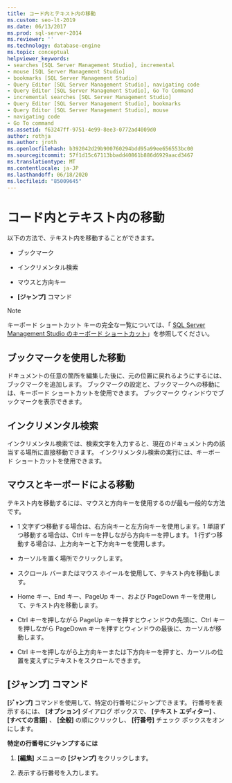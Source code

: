 ```yaml
---
title: コード内とテキスト内の移動
ms.custom: seo-lt-2019
ms.date: 06/13/2017
ms.prod: sql-server-2014
ms.reviewer: ''
ms.technology: database-engine
ms.topic: conceptual
helpviewer_keywords:
- searches [SQL Server Management Studio], incremental
- mouse [SQL Server Management Studio]
- bookmarks [SQL Server Management Studio]
- Query Editor [SQL Server Management Studio], navigating code
- Query Editor [SQL Server Management Studio], Go To Command
- incremental searches [SQL Server Management Studio]
- Query Editor [SQL Server Management Studio], bookmarks
- Query Editor [SQL Server Management Studio], mouse
- navigating code
- Go To command
ms.assetid: f63247ff-9751-4e99-8ee3-0772ad4009d0
author: rothja
ms.author: jroth
ms.openlocfilehash: b392042d29b900760294bdd95a99ee656553bc00
ms.sourcegitcommit: 57f1d15c67113bbadd40861b886d6929aacd3467
ms.translationtype: MT
ms.contentlocale: ja-JP
ms.lasthandoff: 06/18/2020
ms.locfileid: "85009645"
---
```

# <a name="navigate-code-and-text"></a>コード内とテキスト内の移動
  以下の方法で、テキスト内を移動することができます。  
  
-   ブックマーク  
  
-   インクリメンタル検索  
  
-   マウスと方向キー  
  
-   **[ジャンプ]** コマンド  
  
> [!NOTE]  
>  キーボード ショートカット キーの完全な一覧については、「 [SQL Server Management Studio のキーボード ショートカット](../../ssms/sql-server-management-studio-keyboard-shortcuts.md)」を参照してください。  
  
## <a name="navigating-with-bookmarks"></a>ブックマークを使用した移動  
 ドキュメントの任意の箇所を編集した後に、元の位置に戻れるようにするには、ブックマークを追加します。 ブックマークの設定と、ブックマークへの移動には、キーボード ショートカットを使用できます。 ブックマーク ウィンドウでブックマークを表示できます。  
  
## <a name="incremental-search"></a>インクリメンタル検索  
 インクリメンタル検索では、検索文字を入力すると、現在のドキュメント内の該当する場所に直接移動できます。 インクリメンタル検索の実行には、キーボード ショートカットを使用できます。  
  
## <a name="navigating-with-the-mouse-and-keyboard"></a>マウスとキーボードによる移動  
 テキスト内を移動するには、マウスと方向キーを使用するのが最も一般的な方法です。  
  
-   1 文字ずつ移動する場合は、右方向キーと左方向キーを使用します。1 単語ずつ移動する場合は、Ctrl キーを押しながら方向キーを押します。 1 行ずつ移動する場合は、上方向キーと下方向キーを使用します。  
  
-   カーソルを置く場所でクリックします。  
  
-   スクロール バーまたはマウス ホイールを使用して、テキスト内を移動します。  
  
-   Home キー、End キー、PageUp キー、および PageDown キーを使用して、テキスト内を移動します。  
  
-   Ctrl キーを押しながら PageUp キーを押すとウィンドウの先頭に、Ctrl キーを押しながら PageDown キーを押すとウィンドウの最後に、カーソルが移動します。  
  
-   Ctrl キーを押しながら上方向キーまたは下方向キーを押すと、カーソルの位置を変えずにテキストをスクロールできます。  
  
## <a name="go-to-command"></a>[ジャンプ] コマンド  
 **[ｼﾞｬンプ]** コマンドを使用して、特定の行番号にジャンプできます。 行番号を表示するには、 **[オプション]** ダイアログ ボックスで、 **[テキスト エディター]** 、 **[すべての言語]** 、 **[全般]** の順にクリックし、 **[行番号]** チェック ボックスをオンにします。  
  
 **特定の行番号にジャンプするには**  
  
1.  **[編集]** メニューの **[ジャンプ]** をクリックします。  
  
2.  表示する行番号を入力します。  
  
  
